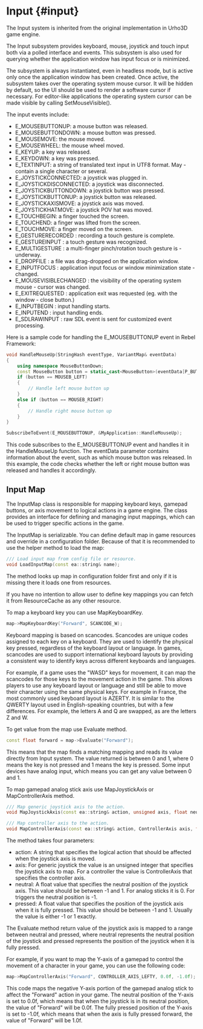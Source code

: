 Input {#input}
========================================

The Input system is inherited from the original implementation in Urho3D game engine.

The Input subsystem provides keyboard, mouse, joystick and touch input both via a polled interface and events. This subsystem is also used for querying whether the application window has input focus or is minimized.

The subsystem is always instantiated, even in headless mode, but is active only once the application window has been created. Once active, the subsystem takes over the operating system mouse cursor. It will be hidden by default, so the UI should be used to render a software cursor if necessary. For editor-like applications the operating system cursor can be made visible by calling SetMouseVisible().

The input events include:

- E_MOUSEBUTTONUP: a mouse button was released.
- E_MOUSEBUTTONDOWN: a mouse button was pressed.
- E_MOUSEMOVE: the mouse moved.
- E_MOUSEWHEEL: the mouse wheel moved.
- E_KEYUP: a key was released.
- E_KEYDOWN: a key was pressed.
- E_TEXTINPUT: a string of translated text input in UTF8 format. May - contain a single character or several.
- E_JOYSTICKCONNECTED: a joystick was plugged in.
- E_JOYSTICKDISCONNECTED: a joystick was disconnected.
- E_JOYSTICKBUTTONDOWN: a joystick button was pressed.
- E_JOYSTICKBUTTONUP: a joystick button was released.
- E_JOYSTICKAXISMOVE: a joystick axis was moved.
- E_JOYSTICKHATMOVE: a joystick POV hat was moved.
- E_TOUCHBEGIN: a finger touched the screen.
- E_TOUCHEND: a finger was lifted from the screen.
- E_TOUCHMOVE: a finger moved on the screen.
- E_GESTURERECORDED : recording a touch gesture is complete.
- E_GESTUREINPUT : a touch gesture was recognized.
- E_MULTIGESTURE : a multi-finger pinch/rotation touch gesture is - underway.
- E_DROPFILE : a file was drag-dropped on the application window.
- E_INPUTFOCUS : application input focus or window minimization state - changed.
- E_MOUSEVISIBLECHANGED : the visibility of the operating system mouse - cursor was changed.
- E_EXITREQUESTED : application exit was requested (eg. with the window - close button.)
- E_INPUTBEGIN : input handling starts.
- E_INPUTEND : input handling ends.
- E_SDLRAWINPUT : raw SDL event is sent for customized event processing.

Here is a sample code for handling the E_MOUSEBUTTONUP event in Rebel Framework:

```cpp
void HandleMouseUp(StringHash eventType, VariantMap& eventData)
{
    using namespace MouseButtonDown;
    const MouseButton button = static_cast<MouseButton>(eventData[P_BUTTON].GetInt());
    if (button == MOUSEB_LEFT)
    {
        // Handle left mouse button up
    }
    else if (button == MOUSEB_RIGHT)
    {
        // Handle right mouse button up
    }
}
```

```cpp
SubscribeToEvent(E_MOUSEBUTTONUP, &MyApplication::HandleMouseUp);
```

This code subscribes to the E_MOUSEBUTTONUP event and handles it in the HandleMouseUp function. The eventData parameter contains information about the event, such as which mouse button was released. In this example, the code checks whether the left or right mouse button was released and handles it accordingly.

## Input Map

The InputMap class is responsible for mapping keyboard keys, gamepad buttons, or axis movement to logical actions in a game engine. The class provides an interface for defining and managing input mappings, which can be used to trigger specific actions in the game.

The InputMap is serializable. You can define default map in game resources and override in a configuration folder. Because of that it is recommended to use the helper method to load the map:
```cpp
/// Load input map from config file or resource.
void LoadInputMap(const ea::string& name);
```
The method looks up map in configuration folder first and only if it is missing there it loads one from resources.

If you have no intention to allow user to define key mappings you can fetch it from ResourceCache as any other resource.

To map a keyboard key you can use MapKeyboardKey.
```cpp
map->MapKeyboardKey("Forward", SCANCODE_W);
```
Keyboard mapping is based on scancodes. Scancodes are unique codes assigned to each key on a keyboard. They are used to identify the physical key pressed, regardless of the keyboard layout or language. In games, scancodes are used to support international keyboard layouts by providing a consistent way to identify keys across different keyboards and languages.

For example, if a game uses the "WASD" keys for movement, it can map the scancodes for those keys to the movement action in the game. This allows players to use any keyboard layout or language and still be able to move their character using the same physical keys. For example in France, the most commonly used keyboard layout is AZERTY. It is similar to the QWERTY layout used in English-speaking countries, but with a few differences. For example, the letters A and Q are swapped, as are the letters Z and W.

To get value from the map use Evaluate method.
```cpp
const float forward = map->Evaluate("Forward");
```
This means that the map finds a matching mapping and reads its value directly from Input system. The value returned is between 0 and 1, where 0 means the key is not pressed and 1 means the key is pressed. Some input devices have analog input, which means you can get any value between 0 and 1.

To map gamepad analog stick axis use MapJoystickAxis or MapControllerAxis method.
```cpp
/// Map generic joystick axis to the action.
void MapJoystickAxis(const ea::string& action, unsigned axis, float neutral, float pressed);

/// Map controller axis to the action.
void MapControllerAxis(const ea::string& action, ControllerAxis axis, float neutral, float pressed);
```

The method takes four parameters:

- action: A string that specifies the logical action that should be affected when the joystick axis is moved.
- axis: For generic joystick the value is an unsigned integer that specifies the joystick axis to map. For a controller the value is ControllerAxis that specifies the controller axis.
- neutral: A float value that specifies the neutral position of the joystick axis. This value should be between -1 and 1. For analog sticks it is 0. For triggers the neutral position is -1.
- pressed: A float value that specifies the position of the joystick axis when it is fully pressed. This value should be between -1 and 1. Usually the value is either -1 or 1 exactly.

The Evaluate method return value of the joystick axis is mapped to a range between neutral and pressed, where neutral represents the neutral position of the joystick and pressed represents the position of the joystick when it is fully pressed.

For example, if you want to map the Y-axis of a gamepad to control the movement of a character in your game, you can use the following code:
```cpp
map->MapControllerAxis("Forward", CONTROLLER_AXIS_LEFTY, 0.0f, -1.0f);
```

This code maps the negative Y-axis portion of the gamepad analog stick to affect the "Forward" action in your game. The neutral position of the Y-axis is set to 0.0f, which means that when the joystick is in its neutral position, the value of "Forward" will be 0.0f. The fully pressed position of the Y-axis is set to -1.0f, which means that when the axis is fully pressed forward, the value of "Forward" will be 1.0f.
